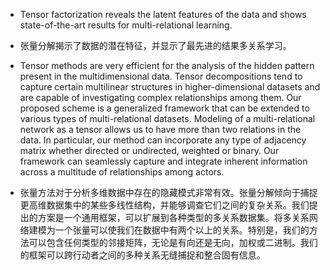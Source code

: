 
- Tensor factorization reveals the latent features of the data and shows state-of-the-art results for multi-relational learning.
- 张量分解揭示了数据的潜在特征，并显示了最先进的结果多关系学习。

- Tensor methods are very efficient for the analysis of the hidden pattern present in the multidimensional data. Tensor decompositions tend to capture certain multilinear structures in higher-dimensional datasets and are capable of investigating complex relationships among them. Our proposed scheme is a generalized framework that can be extended to various types of multi-relational datasets. Modeling of a multi-relational network as a tensor allows us to have more than two relations in the data. In particular, our method can incorporate any type of adjacency matrix whether directed or undirected, weighted or binary. Our framework can seamlessly capture and integrate inherent information across a multitude of relationships among actors. 
- 张量方法对于分析多维数据中存在的隐藏模式非常有效。张量分解倾向于捕捉更高维数据集中的某些多线性结构，并能够调查它们之间的复杂关系。我们提出的方案是一个通用框架，可以扩展到各种类型的多关系数据集。将多关系网络建模为一个张量可以使我们在数据中有两个以上的关系。特别是，我们的方法可以包含任何类型的邻接矩阵，无论是有向还是无向，加权或二进制。我们的框架可以跨行动者之间的多种关系无缝捕捉和整合固有信息。
